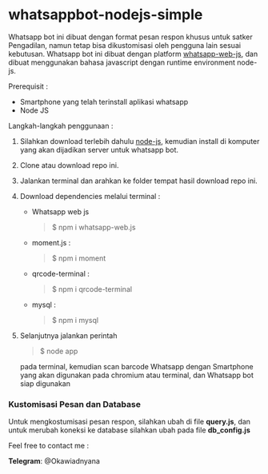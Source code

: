 # whatsappbot-nodejs-simple
Whatsapp bot ini dibuat dengan format pesan respon khusus untuk satker Pengadilan, namun tetap bisa dikustomisasi oleh pengguna lain sesuai kebutusan. Whatsapp bot ini dibuat dengan platform [whatsapp-web-js](https://github.com/pedroslopez/whatsapp-web.js/), dan dibuat menggunakan bahasa javascript dengan runtime environment node-js.

Prerequisit :
* Smartphone yang telah terinstall aplikasi whatsapp
* Node JS

Langkah-langkah penggunaan :
1. Silahkan download terlebih dahulu [node-js](https://nodejs.org/en/download/), kemudian install di komputer yang akan dijadikan server untuk whatsapp bot. 
2. Clone atau download repo ini.
3. Jalankan terminal dan arahkan ke folder tempat hasil download repo ini.
4. Download dependencies melalui terminal :
   * Whatsapp web js
       > $ npm i whatsapp-web.js
   * moment.js :
       > $ npm i moment
   * qrcode-terminal :
       > $ npm i qrcode-terminal
   * mysql :
       > $ npm i mysql
5. Selanjutnya jalankan perintah 
   > $ node app

   pada terminal, kemudian scan barcode Whatsapp dengan Smartphone yang akan digunakan pada chromium atau terminal, dan Whatsapp bot siap digunakan
 
 ### Kustomisasi Pesan dan Database
 Untuk mengkostumisasi pesan respon, silahkan ubah di file **query.js**, dan untuk merubah koneksi ke database silahkan ubah pada file **db_config.js** 

   Feel free to contact me :

   **Telegram**: @Okawiadnyana






